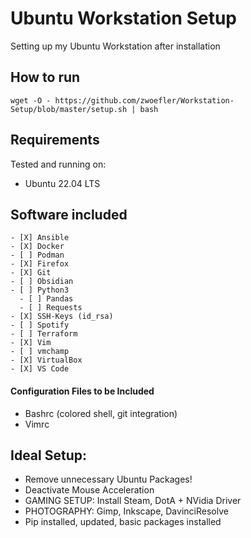 # Ubuntu Workstation Setup
Setting up my Ubuntu Workstation after installation

## How to run
`wget -O - https://github.com/zwoefler/Workstation-Setup/blob/master/setup.sh | bash`

## Requirements
Tested and running on:
- Ubuntu 22.04 LTS

## Software included
    - [X] Ansible
    - [X] Docker
    - [ ] Podman
    - [X] Firefox
    - [X] Git
    - [ ] Obsidian
    - [ ] Python3
      - [ ] Pandas
      - [ ] Requests
    - [X] SSH-Keys (id_rsa)
    - [ ] Spotify
    - [ ] Terraform
    - [X] Vim
    - [ ] vmchamp
    - [X] VirtualBox
    - [X] VS Code

#### Configuration Files to be Included
- Bashrc (colored shell, git integration)
- Vimrc

## Ideal Setup:
- Remove unnecessary Ubuntu Packages!
- Deactivate Mouse Acceleration
- GAMING SETUP: Install Steam, DotA + NVidia Driver
- PHOTOGRAPHY: Gimp, Inkscape, DavinciResolve
- Pip installed, updated, basic packages installed


